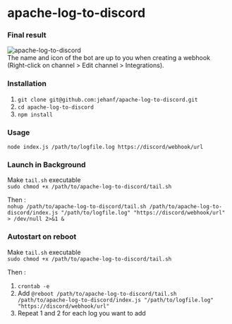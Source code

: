 # apache-log-to-discord

### Final result
![apache-log-to-discord](https://user-images.githubusercontent.com/12374730/130245778-e01187b3-cd29-44f2-9ec2-7b57edd9badf.png)  
The name and icon of the bot are up to you when creating a webhook (Right-click on channel > Edit channel > Integrations).

### Installation
1. `git clone git@github.com:jehanf/apache-log-to-discord.git`
2. `cd apache-log-to-discord`
3. `npm install`

### Usage  
```node index.js /path/to/logfile.log https://discord/webhook/url```

### Launch in Background
Make `tail.sh` executable  
`sudo chmod +x /path/to/apache-log-to-discord/tail.sh`  

Then :  
`nohup /path/to/apache-log-to-discord/tail.sh /path/to/apache-log-to-discord/index.js "/path/to/logfile.log" "https://discord/webhook/url" > /dev/null 2>&1 &`

### Autostart on reboot

Make `tail.sh` executable  
`sudo chmod +x /path/to/apache-log-to-discord/tail.sh`  

Then :  
1. `crontab -e`
2. Add `@reboot /path/to/apache-log-to-discord/tail.sh /path/to/apache-log-to-discord/index.js "/path/to/logfile.log" "https://discord/webhook/url"`
3. Repeat 1 and 2 for each log you want to add
